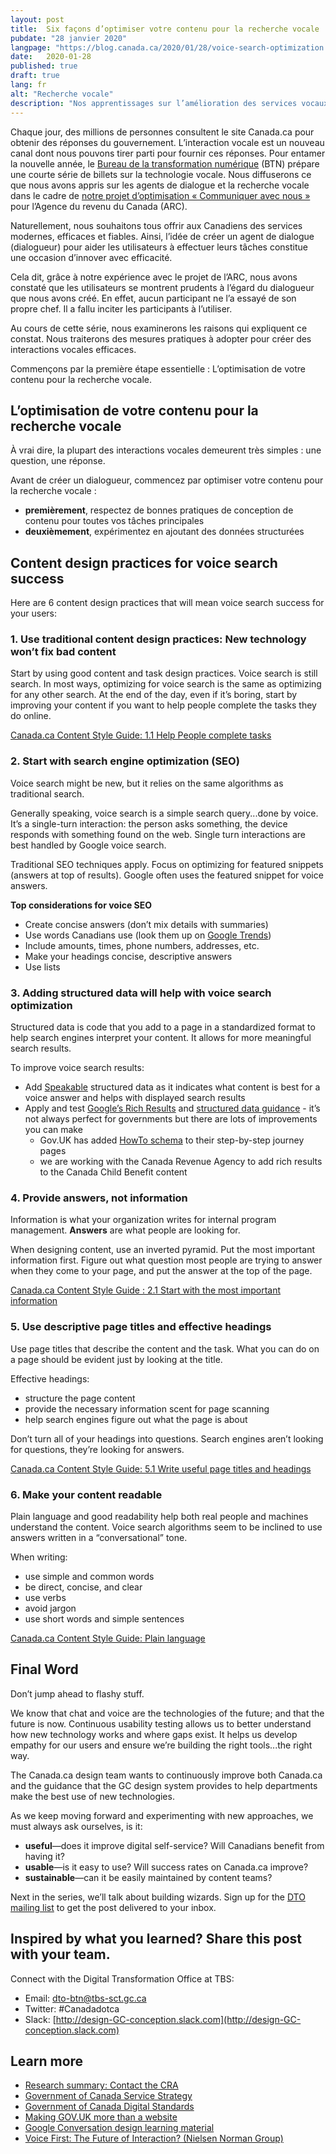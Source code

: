 ```yaml
---
layout: post
title:  Six façons d’optimiser votre contenu pour la recherche vocale
pubdate: "28 janvier 2020"
langpage: "https://blog.canada.ca/2020/01/28/voice-search-optimization.html"
date:   2020-01-28
published: true
draft: true
lang: fr
alt: "Recherche vocale"
description: "Nos apprentissages sur l’amélioration des services vocaux pour les Canadiens."
---
```


Chaque jour, des millions de personnes consultent le site Canada.ca pour obtenir des réponses du gouvernement. L’interaction vocale est un nouveau canal dont nous pouvons tirer parti pour fournir ces réponses. Pour entamer la nouvelle année, le [Bureau de la transformation numérique](https://www.canada.ca/fr/gouvernement/a-propos/a-propos-bureau-transformation-numerique.html) (BTN) prépare une courte série de billets sur la technologie vocale. Nous diffuserons ce que nous avons appris sur les agents de dialogue et la recherche vocale dans le cadre de [notre projet d’optimisation « Communiquer avec nous »](https://blogue.canada.ca/resumes-recherche/arc-contactez-nous-resume-recherche.html) pour l’Agence du revenu du Canada (ARC).

Naturellement, nous souhaitons tous offrir aux Canadiens des services modernes, efficaces et fiables. Ainsi, l’idée de créer un agent de dialogue (dialogueur) pour aider les utilisateurs à effectuer leurs tâches constitue une occasion d’innover avec efficacité.

Cela dit, grâce à notre expérience avec le projet de l’ARC, nous avons constaté que les utilisateurs se montrent prudents à l’égard du dialogueur que nous avons créé. En effet, aucun participant ne l’a essayé de son propre chef. Il a fallu inciter les participants à l’utiliser.

Au cours de cette série, nous examinerons les raisons qui expliquent ce constat. Nous traiterons des mesures pratiques à adopter pour créer des interactions vocales efficaces.   

Commençons par la première étape essentielle : L’optimisation de votre contenu pour la recherche vocale.

## L’optimisation de votre contenu pour la recherche vocale

À vrai dire, la plupart des interactions vocales demeurent très simples : une question, une réponse.

Avant de créer un dialogueur, commencez par optimiser votre contenu pour la recherche vocale :
* <b>premièrement</b>, respectez de bonnes pratiques de conception de contenu pour toutes vos tâches principales
* <b>deuxièmement</b>, expérimentez en ajoutant des données structurées 

## Content design practices for voice search success

Here are 6 content design practices that will mean voice search success for your users:

### 1. Use traditional content design practices: New technology won’t fix bad content

Start by using good content and task design practices. Voice search is still search. In most ways, optimizing for voice search is the same as optimizing for any other search. At the end of the day, even if it’s boring, start by improving your content if you want to help people complete the tasks they do online.

[Canada.ca Content Style Guide: 1.1 Help People complete tasks](https://www.canada.ca/en/treasury-board-secretariat/services/government-communications/canada-content-style-guide.html#wp1-1)

### 2. Start with search engine optimization (SEO)

Voice search might be new, but it relies on the same algorithms as traditional search.

Generally speaking, voice search is a simple search query...done by voice. It’s a single-turn interaction: the person asks something, the device responds with something found on the web. Single turn interactions are best handled by Google voice search.

Traditional SEO techniques apply. Focus on optimizing for featured snippets (answers at top of results). Google often uses the featured snippet for voice answers.

<b>Top considerations for voice SEO</b>

* Create concise answers (don’t mix details with summaries)
* Use words Canadians use (look them up on [Google Trends](https://trends.google.com/trends/?geo=CA))
* Include amounts, times, phone numbers, addresses, etc.
* Make your headings concise, descriptive answers
* Use lists

### 3. Adding structured data will help with voice search optimization

Structured data is code that you add to a page in a standardized format to help search engines interpret your content. It allows for more meaningful search results.

To improve voice search results:

* Add [Speakable](https://developers.google.com/search/docs/data-types/speakable) structured data as it indicates what content is best for a voice answer and helps with displayed search results
* Apply and test [Google’s Rich Results](https://developers.google.com/search/docs/data-types/speakable) and [structured data guidance](https://developers.google.com/search/docs/guides/sd-policies) - it’s not always perfect for governments but there are lots of improvements you can make
  * Gov.UK has added [HowTo schema](https://gds.blog.gov.uk/2018/08/23/hey-gov-uk-what-are-you-doing-about-voice/) to their step-by-step journey pages
  * we are working with the Canada Revenue Agency to add rich results to the Canada Child Benefit content

### 4. Provide answers, not information

Information is what your organization writes for internal program management. <b>Answers</b> are what people are looking for.

When designing content, use an inverted pyramid. Put the most important information first. Figure out what question most people are trying to answer when they come to your page, and put the answer at the top of the page.

[Canada.ca Content Style Guide : 2.1 Start with the most important information](https://www.canada.ca/en/treasury-board-secretariat/services/government-communications/canada-content-style-guide.html#wp2-1)

### 5. Use descriptive page titles and effective headings

Use page titles that describe the content and the task. What you can do on a page should be evident just by looking at the title.

Effective headings:
* structure the page content
* provide the necessary information scent for page scanning
* help search engines figure out what the page is about

Don’t turn all of your headings into questions. Search engines aren’t looking for questions, they’re looking for answers.

[Canada.ca Content Style Guide:  5.1 Write useful page titles and headings](https://www.canada.ca/en/treasury-board-secretariat/services/government-communications/canada-content-style-guide.html#wp5-1)

### 6. Make your content readable

Plain language and good readability help both real people and machines understand the content. Voice search algorithms seem to be inclined to use answers written in a “conversational” tone.

When writing:

* use simple and common words
* be direct, concise, and clear
* use verbs
* avoid jargon
* use short words and simple sentences

[Canada.ca Content Style Guide:  Plain language](https://www.canada.ca/en/treasury-board-secretariat/services/government-communications/canada-content-style-guide.html#toc6)

## Final Word

Don’t jump ahead to flashy stuff.

We know that chat and voice are the technologies of the future; and that the future is now. Continuous usability testing allows us to better understand how new technology works and where gaps exist. It helps us develop empathy for our users and ensure we’re building the right tools...the right way.

The Canada.ca design team wants to continuously improve both Canada.ca and the guidance that the GC design system provides to help departments make the best use of new technologies.

As we keep moving forward and experimenting with new approaches, we must always ask ourselves, is it:
* <b>useful</b>—does it improve digital self-service? Will Canadians benefit from having it?
* <b>usable</b>—is it easy to use? Will success rates on Canada.ca improve?
* <b>sustainable</b>—can it be easily maintained by content teams?

Next in the series, we’ll talk about building wizards. Sign up for the [DTO mailing list](https://blog.canada.ca/pages/signup.html) to get the post delivered to your inbox.

## Inspired by what you learned? Share this post with your team.

 Connect with the Digital Transformation Office at TBS:
* Email: [dto-btn@tbs-sct.gc.ca](mailto:dto-btn@tbs-sct.gc.ca)
* Twitter: #Canadadotca
* Slack: [http://design-GC-conception.slack.com](http://design-GC-conception.slack.com)

## Learn more

* [Research summary: Contact the CRA](https://blog.canada.ca/research-summaries/cra-contact-us-research-summary.html)
* [Government of Canada Service Strategy](https://open.canada.ca/en/content/government-canada-service-strategy)
* [Government of Canada Digital Standards](https://www.canada.ca/en/government/system/digital-government/government-canada-digital-standards.html)
* [Making GOV.UK more than a website](https://gds.blog.gov.uk/2019/12/19/making-gov-uk-more-than-a-website/)
* [Google Conversation design learning material](https://developers.google.com/assistant/actions/design)
* [Voice First: The Future of Interaction? (Nielsen Norman Group)](https://www.nngroup.com/articles/voice-first/)
